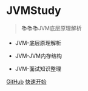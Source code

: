 
# JVMStudy

> 📚📚📚JVM底层原理解析

- JVM-底层原理解析
  
- JVM-JVM内存结构
  
- JVM-面试知识整理

[GitHub](https://github.com/shaoxiongdu/JVMStudy)
[快速开始](/?id=一、jvm底层-中文)
